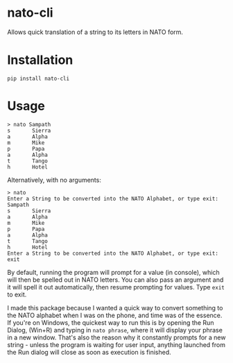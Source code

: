 
# nato-cli
Allows quick translation of a string to its letters in NATO form.

# Installation
`pip install nato-cli`

# Usage

    > nato Sampath
    s       Sierra
	a       Alpha
	m       Mike
	p       Papa
	a       Alpha
	t       Tango
	h       Hotel


Alternatively, with no arguments:

    > nato
    Enter a String to be converted into the NATO Alphabet, or type exit:
    Sampath
    s       Sierra
	a       Alpha
	m       Mike
	p       Papa
	a       Alpha
	t       Tango
	h       Hotel
	Enter a String to be converted into the NATO Alphabet, or type exit:
	exit
    

By default, running the program will prompt for a value (in console), which will then be spelled out in NATO letters. You can also pass an argument and it will spell it out automatically, then resume prompting for values. Type `exit`  to exit.

I made this package because I wanted a quick way to convert something to the NATO alphabet when I was on the phone, and time was of the essence. If you're on Windows, the quickest way to run this is by opening the Run Dialog, (Win+R) and typing in `nato phrase`, where it will display your phrase in a new window. That's also the reason why it constantly prompts for a new string - unless the program is waiting for user input, anything launched from the Run dialog will close as soon as execution is finished. 
